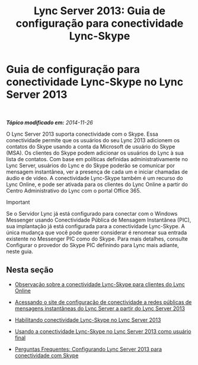 ﻿---
title: 'Lync Server 2013: Guia de configuração para conectividade Lync-Skype'
TOCTitle: Guia de configuração para conectividade Lync-Skype
ms:assetid: 69adda9b-5b72-4538-9be6-079b2f462e09
ms:mtpsurl: https://technet.microsoft.com/pt-br/library/Dn440173(v=OCS.15)
ms:contentKeyID: 59602794
ms.date: 05/19/2016
mtps_version: v=OCS.15
ms.translationtype: HT
---

# Guia de configuração para conectividade Lync-Skype no Lync Server 2013

 

_**Tópico modificado em:** 2014-11-26_

O Lync Server 2013 suporta conectividade com o Skype. Essa conectividade permite que os usuários do seu Lync 2013 adicionem os contatos do Skype usando a conta da Microsoft de usuário do Skype (MSA). Os clientes do Skype podem adicionar os usuários do Lync à sua lista de contatos. Com base em políticas definidas administrativamente no Lync Server, usuários do Lync e do Skype poderão se comunicar por mensagem instantânea, ver a presença de cada um e iniciar chamadas de áudio e de vídeo. A conectividade Lync-Skype também é um recurso do Lync Online, e pode ser ativada para os clientes do Lync Online a partir do Centro Administrativo do Lync com o portal Office 365.

> [!IMPORTANT]  
> Se o Servidor Lync já está configurado para conectar com o Windows Messenger usando Conectividade Pública de Mensagem Instantânea (PIC), sua implantação já está configurada para a conectividade Lync-Skype. A única mudança que você pode querer considerar é renomear sua entrada existente no Messenger PIC como do Skype. Para mais detalhes, consulte Configurar o provedor do Skype PIC definindo para Lync mais adiante, neste guia.

## Nesta seção

  - [Observação sobre a conectividade Lync-Skype para clientes do Lync Online](lync-server-2013-note-about-lync-skype-connectivity-for-lync-on.md)

  - [Acessando o site de configuração de conectividade a redes públicas de mensagens instantâneas do Lync Server a partir do Lync Server 2013](lync-server-2013-accessing-the-lync-server-public-im-connectivity-provisioning-site.md)

  - [Habilitando conectividade Lync-Skype no Lync Server 2013](lync-server-2013-enabling-lync-skype-connectivity.md)

  - [Usando a conectividade Lync-Skype no Lync Server 2013 como usuário final](lync-server-2013-using-lync-skype-connectivity-as-an-end-user.md)

  - [Perguntas Frequentes: Configurando Lync Server 2013 para conectividade com Skype](lync-server-2013-frequently-asked-questions-provisioning-lync-server-for-skype-connectivity.md)

